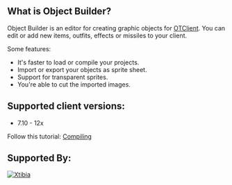 
What is Object Builder?
----

Object Builder is an editor for creating graphic objects for [OTClient](https://github.com/edubart/otclient). You can edit or add new items, outfits, effects or missiles to your client.

Some features:

* It's faster to load or compile your projects.
* Import or export your objects as sprite sheet.
* Support for transparent sprites.
* You're able to cut the imported images.


Supported client versions:
----

* 7.10 - 12x

Follow this tutorial:
[Compiling](https://github.com/ottools/ObjectBuilder/wiki/Compiling)


Supported By:
----
[![Xtibia](https://xtibia.com/forum/uploads/monthly_2020_09/forum_logo.png.8eb8e91f2d964610995546c79457305e.png)](https://xtibia.com/)

